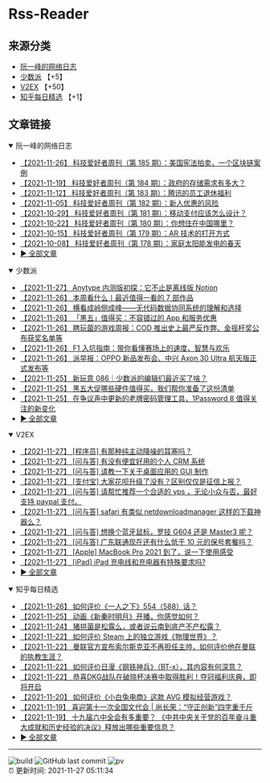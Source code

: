 # Rss-Reader

## 来源分类

* [阮一峰的网络日志](#阮一峰的网络日志)
* [少数派](#少数派) 【+5】
* [V2EX](#V2EX) 【+50】
* [知乎每日精选](#知乎每日精选) 【+1】

## 文章链接

<details open>
    <summary id="阮一峰的网络日志">
     阮一峰的网络日志
    </summary>


* [【2021-11-26】 科技爱好者周刊（第 185 期）：美国宪法拍卖，一个区块链案例](http://www.ruanyifeng.com/blog/2021/11/weekly-issue-185.html)
* [【2021-11-19】 科技爱好者周刊（第 184 期）：政府的存储需求有多大？](http://www.ruanyifeng.com/blog/2021/11/weekly-issue-184.html)
* [【2021-11-12】 科技爱好者周刊（第 183 期）：腾讯的员工退休福利](http://www.ruanyifeng.com/blog/2021/11/weekly-issue-183.html)
* [【2021-11-05】 科技爱好者周刊（第 182 期）：新人优惠的风险](http://www.ruanyifeng.com/blog/2021/11/weekly-issue-182.html)
* [【2021-10-29】 科技爱好者周刊（第 181 期）：移动支付应该怎么设计？](http://www.ruanyifeng.com/blog/2021/10/weekly-issue-181.html)
* [【2021-10-22】 科技爱好者周刊（第 180 期）：你想住在中国哪里？](http://www.ruanyifeng.com/blog/2021/10/weekly-issue-180.html)
* [【2021-10-15】 科技爱好者周刊（第 179 期）：AR 技术的打开方式](http://www.ruanyifeng.com/blog/2021/10/weekly-issue-179.html)
* [【2021-10-08】 科技爱好者周刊（第 178 期）：家庭太阳能发电的春天](http://www.ruanyifeng.com/blog/2021/10/weekly-issue-178.html)
* [:arrow_forward: 全部文章](data/阮一峰的网络日志.md)
</details>

<details open>
    <summary id="少数派">
     少数派
    </summary>


* [【2021-11-27】 Anytype 内测版初探：它不止是离线版 Notion](https://sspai.com/post/69975)
* [【2021-11-26】 本周看什么丨最近值得一看的 7 部作品](https://sspai.com/post/70155)
* [【2021-11-26】 横看成岭侧成峰——无代码数据协同系统的理解和选择](https://sspai.com/prime/story/nocode-services-compared)
* [【2021-11-26】 「黑五」值得买：不容错过的 App 和服务优惠](https://sspai.com/post/70122)
* [【2021-11-26】 瞎玩菌的游戏周报：COD 推出史上最严反作弊、金摇杆奖公布获奖名单等](https://sspai.com/post/70132)
* [【2021-11-26】 F1 入坑指南：带你看懂赛场上的速度、智慧与欢乐](https://sspai.com/post/68664)
* [【2021-11-26】 派早报：OPPO 新品发布会、中兴 Axon 30 Ultra 航天版正式发布等](https://sspai.com/post/70147)
* [【2021-11-25】 新玩意 086｜少数派的编辑们最近买了啥？](https://sspai.com/post/70133)
* [【2021-11-25】 黑五大促哪些硬件值得买，我们帮你准备了这份清单](https://sspai.com/post/70130)
* [【2021-11-25】 在争议声中更新的老牌密码管理工具，1Password 8 值得关注的新变化](https://sspai.com/post/70123)
* [:arrow_forward: 全部文章](data/少数派.md)
</details>

<details open>
    <summary id="V2EX">
     V2EX
    </summary>


* [【2021-11-27】 [程序员] 有那种纯主动降噪的耳塞吗？](https://www.v2ex.com/t/818340)
* [【2021-11-27】 [问与答] 有没有便宜好用的个人 CRM 系统](https://www.v2ex.com/t/818339)
* [【2021-11-27】 [问与答] 请教一下关于桌面应用的 GUI 制作](https://www.v2ex.com/t/818337)
* [【2021-11-27】 [支付宝] 大家花呗升级了没有？区别仅仅是征信上报？](https://www.v2ex.com/t/818336)
* [【2021-11-27】 [问与答] 请帮忙推荐一个合适的 vps ，无论小众与否，最好支持 paypal 支付。](https://www.v2ex.com/t/818335)
* [【2021-11-27】 [问与答] safari 有类似 netdownloadmanager 这样的下载神器么？](https://www.v2ex.com/t/818334)
* [【2021-11-27】 [问与答] 想换个蓝牙鼠标，罗技 G604 还是 Master3 呢？](https://www.v2ex.com/t/818333)
* [【2021-11-27】 [问与答] 广东联通现在还有什么低于 10 元的保号套餐吗？](https://www.v2ex.com/t/818332)
* [【2021-11-27】 [Apple] MacBook Pro 2021 到了，说一下使用感受](https://www.v2ex.com/t/818329)
* [【2021-11-27】 [iPad] iPad 充电线和充电器有特殊要求吗?](https://www.v2ex.com/t/818328)
* [:arrow_forward: 全部文章](data/V2EX.md)
</details>

<details open>
    <summary id="知乎每日精选">
     知乎每日精选
    </summary>


* [【2021-11-26】 如何评价《一人之下》554（588）话？](http://www.zhihu.com/question/501611431/answer/2244042113?utm_campaign=rss&utm_medium=rss&utm_source=rss&utm_content=title)
* [【2021-11-25】 动画《新秦时明月》开播，你感觉如何？](http://www.zhihu.com/question/501068047/answer/2242508940?utm_campaign=rss&utm_medium=rss&utm_source=rss&utm_content=title)
* [【2021-11-24】 猪拱菌是松露么，或者说云南到底产不产松露？](http://www.zhihu.com/question/54820823/answer/1517299596?utm_campaign=rss&utm_medium=rss&utm_source=rss&utm_content=title)
* [【2021-11-22】 如何评价 Steam 上的独立游戏《物理世界》？](http://www.zhihu.com/question/499326548/answer/2236988283?utm_campaign=rss&utm_medium=rss&utm_source=rss&utm_content=title)
* [【2021-11-22】 曼联官方宣布索尔斯克亚不再担任主帅，如何评价他在曼联的执教生涯？](http://www.zhihu.com/question/500576875/answer/2235946272?utm_campaign=rss&utm_medium=rss&utm_source=rss&utm_content=title)
* [【2021-11-22】 如何评价日漫《钢铁神兵》（BT-x），其内容有何深意？](http://www.zhihu.com/question/33518032/answer/2236570200?utm_campaign=rss&utm_medium=rss&utm_source=rss&utm_content=title)
* [【2021-11-22】 恭喜DKG战队在破晓杯决赛中取得胜利！夺冠福利庆典，即将开启](http://zhuanlan.zhihu.com/p/436029632?utm_campaign=rss&utm_medium=rss&utm_source=rss&utm_content=title)
* [【2021-11-20】 如何评价《小白兔电商》这款 AVG 模拟经营游戏？](http://www.zhihu.com/question/497248872/answer/2233520905?utm_campaign=rss&utm_medium=rss&utm_source=rss&utm_content=title)
* [【2021-11-19】 喜迎第十一次全国文代会 | 尚长荣：“守正创新”四字重千斤](http://zhuanlan.zhihu.com/p/435109365?utm_campaign=rss&utm_medium=rss&utm_source=rss&utm_content=title)
* [【2021-11-19】 十九届六中全会有多重要？ 《中共中央关于党的百年奋斗重大成就和历史经验的决议》释放出哪些重要信息？](http://www.zhihu.com/question/500033418/answer/2232215544?utm_campaign=rss&utm_medium=rss&utm_source=rss&utm_content=title)
* [:arrow_forward: 全部文章](data/知乎每日精选.md)
</details>


---

![build](https://github.com/LikaiLee/rss-reader/workflows/rss%20reader/badge.svg)
![GitHub last commit](https://img.shields.io/github/last-commit/likailee/rss-reader)
![pv](https://pageview.vercel.app/?github_user=likailee) <br>
:alarm_clock: 更新时间: 2021-11-27 05:11:34
